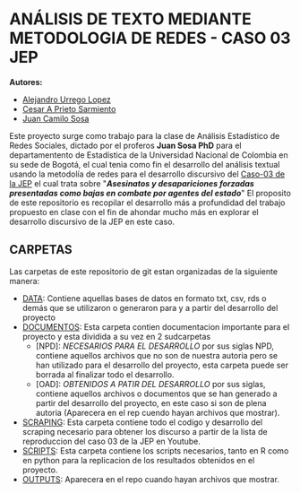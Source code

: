 # ANÁLISIS DE TEXTO MEDIANTE METODOLOGIA DE REDES - CASO 03 JEP

**Autores:**
- [Alejandro Urrego Lopez](https://github.com/aurreg)
- [Cesar A Prieto Sarmiento](https://github.com/CapStats-ML)
- [Juan Camilo Sosa](https://github.com/jstats1702)

Este proyecto surge como trabajo para la clase de Análisis Estadístico de Redes Sociales, dictado por el proferos **Juan Sosa PhD** para el departamentento de Estadística de la Universidad Nacional de Colombia en su sede de Bogotá, el cual tenia como fin el desarrollo del análisis textual usando la metodolía de redes para el desarrollo discursivo del [Caso-03 de la JEP](https://www.jep.gov.co/macrocasos/caso03.html) el cual trata sobre "***Asesinatos y desapariciones forzadas presentadas como bajas en combate por agentes del estado***" El proposito de este repositorio es recopilar el desarrollo más a profundidad del trabajo propuesto en clase con el fin de ahondar mucho más en explorar el desarrollo discursivo de la JEP en este caso. 

## CARPETAS

Las carpetas de este repositorio de git estan organizadas de la siguiente manera: 
- [DATA](https://github.com/aurreg/-Proyecto-JEP-/tree/main/Data): Contiene aquellas bases de datos en formato txt, csv, rds o demás que se utilizaron o generaron para y a partir del desarrollo del proyecto
- [DOCUMENTOS](https://github.com/aurreg/-Proyecto-JEP-/tree/main/Documentos): Esta carpeta contien documentacion importante para el proyecto y esta dividida a su vez en 2 sudcarpetas 
  - [NPD]: *NECESARIOS PARA EL DESARROLLO* por sus siglas NPD, contiene aquellos archivos que no son de nuestra autoria pero se han utilizado para el desarrollo del proyecto, esta carpeta puede ser borrada al finalizar todo el desarrollo.
  - [OAD]: *OBTENIDOS A PATIR DEL DESARROLLO* por sus siglas, contiene aquellos archivos o documentos que se han generado a partir del desarrollo del proyecto, en este caso si son de plena autoria (Aparecera en el rep cuendo hayan archivos que mostrar).
- [SCRAPING](https://github.com/aurreg/-Proyecto-JEP-/tree/main/Scraping): Esta carpeta contiene todo el codigo y desarrollo del scraping necesario para obtener los discurso a partir de la lista de reproduccion del caso 03 de la JEP en Youtube.
- [SCRIPTS](https://github.com/aurreg/-Proyecto-JEP-/tree/main/Scripts): Esta carpeta contiene los scripts necesarios, tanto en R como en python para la replicacion de los resultados obtenidos en el proyecto.
- [OUTPUTS](): Aparecera en el repo cuando hayan archivos que mostrar.

